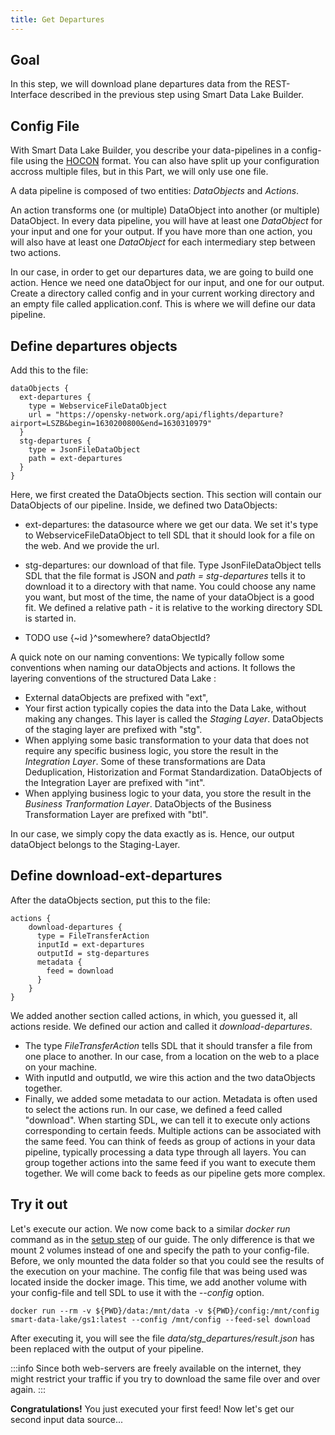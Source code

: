 ```yaml
---
title: Get Departures
---
```


## Goal

In this step, we will download plane departures data from the REST-Interface described in the previous step using Smart Data Lake Builder.

## Config File

With Smart Data Lake Builder, you describe your data-pipelines in a config-file using the [HOCON](https://github.com/lightbend/config/blob/master/HOCON.md) format.
You can also have split up your configuration accross multiple files, but in this Part, we will only use one file.

A data pipeline is composed of two entities: *DataObjects* and *Actions*.

An action transforms one (or multiple) DataObject into another (or multiple) DataObject.
In every data pipeline, you will have at least one *DataObject* for your input and one for your output.
If you have more than one action, you will also have at least one *DataObject* for each intermediary step between two actions.

In our case, in order to get our departures data, we are going to build one action. Hence we need one dataObject for our input, and one for our output.
Create a directory called config and in your current working directory and an empty file called application.conf. This is where we will define our data pipeline.

## Define departures objects
Add this to the file:

    dataObjects {
      ext-departures {
        type = WebserviceFileDataObject
        url = "https://opensky-network.org/api/flights/departure?airport=LSZB&begin=1630200800&end=1630310979"
      }
      stg-departures {
        type = JsonFileDataObject
        path = ext-departures
      }
    }

Here, we first created the DataObjects section. This section will contain our DataObjects of our pipeline.
Inside, we defined two DataObjects:
- ext-departures: the datasource where we get our data. We set it's type to WebserviceFileDataObject to tell SDL that
it should look for a file on the web. And we provide the url.
- stg-departures: our download of that file. Type JsonFileDataObject tells SDL that the file format is JSON and *path = stg-departures*
tells it to download it to a directory with that name. You could choose any name you want, but most of the time, the name of your dataObject is a good fit.
We defined a relative path - it is relative to the working directory SDL is started in.

- TODO use {~id }^somewhere? dataObjectId?

A quick note on our naming conventions: We typically follow some conventions when naming our dataObjects and actions.
It follows the layering conventions of the structured Data Lake :
- External dataObjects are prefixed with "ext",
- Your first action typically copies the data into the Data Lake, without making any changes. This layer is called the *Staging Layer*.
DataObjects of the staging layer are prefixed with "stg".
- When applying some basic transformation to your data that does not require any specific business logic, you store the result in the *Integration Layer*. 
Some of these transformations are Data Deduplication, Historization and Format Standardization.
DataObjects of the Integration Layer are prefixed with "int".
- When applying business logic to your data, you store the result in the *Business Tranformation Layer*.
DataObjects of the Business Transformation Layer are prefixed with "btl".

In our case, we simply copy the data exactly as is. Hence, our output dataObject belongs to the Staging-Layer.

## Define download-ext-departures
After the dataObjects section, put this to the file:

    actions {
        download-departures {
          type = FileTransferAction
          inputId = ext-departures
          outputId = stg-departures
          metadata {
            feed = download
          }
        }
    }

We added another section called actions, in which, you guessed it, all actions reside.
We defined our action and called it *download-departures*.
- The type *FileTransferAction* tells SDL that it should transfer a file from one place to another.
In our case, from a location on the web to a place on your machine.
- With inputId and outputId, we wire this action and the two dataObjects together.
- Finally, we added some metadata to our action. Metadata is often used to select the actions run.
In our case, we defined a feed called "download". When starting SDL, we can tell it to execute only actions corresponding to certain feeds.
Multiple actions can be associated with the same feed. You can think of feeds as group of actions in your data pipeline, typically processing a data type through all layers.
You can group together actions into the same feed if you want to execute them together. We will come back to feeds as our pipeline gets more complex.


## Try it out

Let's execute our action. We now come back to a similar *docker run* command as in the [setup step](getting-started/setup.md) of our guide.
The only difference is that we mount 2 volumes instead of one and specify the path to your config-file.
Before, we only mounted the data folder so that you could see the results of the execution on your machine.
The config file that was being used was located inside the docker image.
This time, we add another volume with your config-file and tell SDL to use it with the *--config* option.

    docker run --rm -v ${PWD}/data:/mnt/data -v ${PWD}/config:/mnt/config smart-data-lake/gs1:latest --config /mnt/config --feed-sel download

After executing it, you will see the file *data/stg_departures/result.json* has been replaced with the output of your pipeline.

:::info
Since both web-servers are freely available on the internet, they might restrict your traffic if you try to download the same file over and over again.
:::

**Congratulations!** You just executed your first feed! Now let's get our second input data source...


